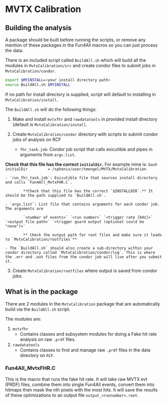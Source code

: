 # MVTX Calibration

## Building the analysis

A package should be built before running the scripts, or remove any mention of these packages in the Fun4All macros so you can just process the data. 

There is an included script called `BuildAll.sh` which will build all the modules in `MvtxCalibration/src` and create condor files to submit jobs in `MvtxCalibration/condor`.
```bash
export $MYINSTALL=<your install directory path>
source BuildAll.sh $MYINSTALL
```

If no path for install directory is supplied, script will default to installing in `MvtxCalibration/install`. 

The `BuildAll.sh` will do the following things:
1. Make and install `mvtxfhr` and `rawdatatools` in provided install directory (default is `MvtxCalibration/install`.

2. Create `MvtxCalibration/condor` directory with scripts to submit condor jobs of analysis on RCF
	- `fhr_task.job`: Condor job script that calls exicutible and pipes in arguments from `args.list`.
	
 **Check that this file has the correct `initialDir`.** For example mine is:
     			```bash
				initialDir         = /sphenix/user/tmengel/MVTX/MvtxCalibration
			```
 
 	- `run_fhr_task.job`: Exicutible file that sources install directory and calls `Fun4All_MvtxFHR.C`.

    		**Check that this file has the correct `$INSTALLDIR`.** It should be the path supplied to `BuildAll.sh`.
	
 	- `args.list`: List file that contains arguments for each condor job. The arguments are

    		`<number of events>` `<run number>` `<trigger rate [kHz]>` `<output file path>` `<trigger guard output (optional could be "none")>`

    		** Check the output path for root files and make sure it leads to `MvtxCalibration/rootfiles`**
	
 	- The `BuildAll.sh` should also create a sub-directory within your condor directory called `MvtxCalibration/condor/log`. This is where the .err and .out files from the condor job will live after you submit it.

3. Create `MvtxCalibration/rootfiles` where output is saved from condor jobs.
   

## What is in the package

There are 2 modules in the `MvtxCalibration` package that are automatically build via the `BuildAll.sh` script.

The modules are:

1. `mvtxfhr`
	- Contains classes and subsystem modules for doing a Fake hit rate analysis on raw `.prdf` files.
2. `rawdatatools`
	- Contains classes to find and manage raw `.prdf` files in the data directory on `RCF`.

### Fun4All_MvtxFHR.C

This is the macro that runs the fake hit rate. It will take raw MVTX evt (PRDF) files, combine them into single Fun4All events, convert them into hitmaps then mask the nth pixels with the most hits. It will save the results of these optimizations to an output file `output_<runnumber>.root`.
